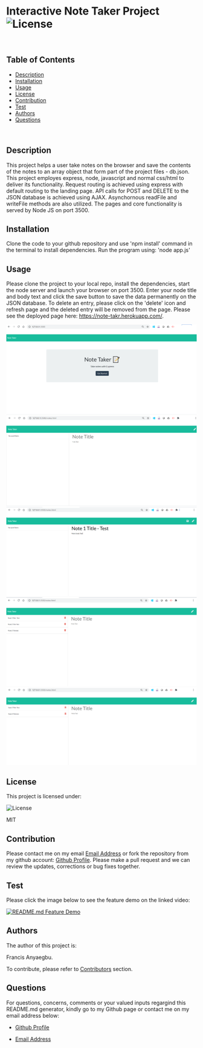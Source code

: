 
  # Interactive Note Taker Project   ![License](https://img.shields.io/badge/License-MIT-blue.svg)
  
  <br>
  
  ## Table of Contents
  
  - [Description](#description)
  - [Installation](#installation)
  - [Usage](#usage)
  - [License](#license)
  - [Contribution](#contribution)
  - [Test](#test)
  - [Authors](#authors)
  - [Questions](#questions)
  
  <br>
  
  ## Description  
  
  This project helps a user take notes on the browser and save the contents of the notes to an array object that form part of the project files - db.json. This project employes express, node, javascript and normal css/html to deliver its functionality. Request routing is achieved using express with default routing to the landing page. API calls for POST and DELETE to the JSON database is achieved using AJAX. Asynchornous readFile and writeFile methods are also utilized. The pages and core functionality is served by Node JS on port 3500. 
  
  ## Installation
  
  Clone the code to your github repository and use 'npm install' command in the terminal to install dependencies. Run the program using: 'node app.js'
  
  ## Usage
  
Please clone the project to your local repo, install the dependencies, start the node server and launch your browser on port 3500. Enter your node title and body text and click the save button to save the data permanently on the JSON database. To delete an entry, please click on the 'delete' icon and refresh page and the deleted entry will be removed from the page.   Please see the deployed page here: https://note-takr.herokuapp.com/. 

 ![Page 1](./public/assets/images/lp.png)
 ![Page 2](./public/assets/images/np-1.png)
 ![Page 3](./public/assets/images/np-2.png)
 ![Page 4](./public/assets/images/np-3.png)
 ![Page 5](./public/assets/images/np-4.png)
  
  ## License
  
  This project is licensed under:
  
   ![License](https://img.shields.io/badge/License-MIT-blue.svg)
  
  MIT
  
  ## Contribution
  
  Please contact me on my email [Email Address](anyaegbufrancis@gmail.com) or fork the repository from my github account: [Github Profile](https://github.com/anyaegbufrancis). Please make a pull request and we can review the updates, corrections or bug fixes together.
  
  ## Test
  
  Please click the image below to see the feature demo on the linked video:
  
  [![README.md Feature Demo](https://img.youtube.com/vi/dxdY9nfmwwI/0.jpg)](https://www.youtube.com/watch?v=dxdY9nfmwwI)
  
  ## Authors
  
  The author of this project is: 
  
  Francis Anyaegbu. 
  
  To contribute, please refer to [Contributors](#contributors) section.
  
  ## Questions
  
  For questions, concerns, comments or your valued inputs regargind this README.md generator, kindly go to my Github page or contact me on my email address below:
    
  - [Github Profile](https://github.com/anyaegbufrancis)
                    
  - [Email Address](anyaegbufrancis@gmail.com)
